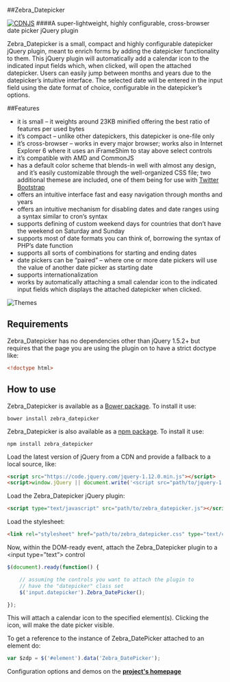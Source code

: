 ##Zebra_Datepicker

[![CDNJS](https://img.shields.io/cdnjs/v/Zebra_datepicker.svg)](https://cdnjs.com/libraries/Zebra_datepicker)
####A super-lightweight, highly configurable, cross-browser date picker jQuery plugin

Zebra_Datepicker is a small, compact and highly configurable datepicker jQuery plugin, meant to enrich forms by adding the datepicker functionality to them. This jQuery plugin will automatically add a calendar icon to the indicated input fields which, when clicked, will open the attached datepicker. Users can easily jump between months and years due to the datepicker’s intuitive interface. The selected date will be entered in the input field using the date format of choice, configurable in the datepicker’s options.

##Features

 - it is small – it weights around 23KB minified offering the best ratio of features per used bytes
 - it’s compact – unlike other datepickers, this datepicker is one-file only
 - it’s cross-browser – works in every major browser; works also in Internet Explorer 6 where it uses an iFrameShim to stay above select controls
 - it’s compatible with AMD and CommonJS
 - has a default color scheme that blends-in well with almost any design, and it’s easily customizable through the well-organized CSS file; two additional themese are included, one of them being for use with <a href="http://twitter.github.io/bootstrap/">Twitter Bootstrap</a>
 - offers an intuitive interface fast and easy navigation through months and years
 - offers an intuitive mechanism for disabling dates and date ranges using a syntax similar to cron‘s syntax
 - supports defining of custom weekend days for countries that don’t have the weekend on Saturday and Sunday
 - supports most of date formats you can think of, borrowing the syntax of PHP’s date function
 - supports all sorts of combinations for starting and ending dates
 - date pickers can be “paired” – where one or more date pickers will use the value of another date picker as starting date
 - supports internationalization
 - works by automatically attaching a small calendar icon to the indicated input fields which displays the attached datepicker when clicked.

![Themes](https://raw.github.com/stefangabos/Zebra_Datepicker/master/public/images/themes.png)

## Requirements

Zebra_Datepicker has no dependencies other than jQuery 1.5.2+ but requires that the page you are using the plugin on to have a strict doctype like:

```html
<!doctype html>
```

## How to use

Zebra_Datepicker is available as a [Bower package](http://bower.io/). To install it use:

```
bower install zebra_datepicker
```

Zebra_Datepicker is also available as a [npm package](https://www.npmjs.com/). To install it use:

```
npm install zebra_datepicker
```

Load the latest version of jQuery from a CDN and provide a fallback to a local source, like:

```html
<script src="https://code.jquery.com/jquery-1.12.0.min.js"></script>
<script>window.jQuery || document.write('<script src="path/to/jquery-1.12.0.js"><\/script>')</script>
```

Load the Zebra_Datepicker jQuery plugin:

```html
<script type="text/javascript" src="path/to/zebra_datepicker.js"></script>
```

Load the stylesheet:

```html
<link rel="stylesheet" href="path/to/zebra_datepicker.css" type="text/css">
```

Now, within the DOM-ready event, attach the Zebra_Datepicker plugin to a &lt;input type=”text”> control

```javascript
$(document).ready(function() {

    // assuming the controls you want to attach the plugin to
    // have the "datepicker" class set
    $('input.datepicker').Zebra_DatePicker();

});
```

This will attach a calendar icon to the specified element(s). Clicking the icon, will make the date picker visible.

To get a reference to the instance of Zebra_DatePicker attached to an element do:

```javascript
var $zdp = $('#element').data('Zebra_DatePicker');
```

Configuration options and demos on the **[project's homepage](http://stefangabos.ro/jquery/zebra-datepicker/)**
